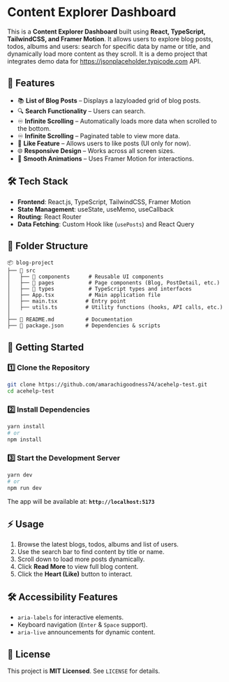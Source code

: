 # Content Explorer Dashboard

This is a **Content Explorer Dashboard** built using **React, TypeScript, TailwindCSS, and Framer Motion**. It allows users to explore blog posts, todos, albums and users: search for specific data by name or title, and dynamically load more content as they scroll. It is a demo project that integrates demo data for https://jsonplaceholder.typicode.com API.

## 🚀 Features

- 📚 **List of Blog Posts** – Displays a lazyloaded grid of blog posts.
- 🔍 **Search Functionality** – Users can search.
- ♾ **Infinite Scrolling** – Automatically loads more data when scrolled to the bottom.
- ♾ **Infinite Scrolling** – Paginated table to view more data.
- 💖 **Like Feature** – Allows users to like posts (UI only for now).
- 🌐 **Responsive Design** – Works across all screen sizes.
- 🎨 **Smooth Animations** – Uses Framer Motion for interactions.

## 🛠️ Tech Stack

- **Frontend**: React.js, TypeScript, TailwindCSS, Framer Motion
- **State Management**: useState, useMemo, useCallback
- **Routing**: React Router
- **Data Fetching**: Custom Hook like (`usePosts`) and React Query

## 📂 Folder Structure

```
📦 blog-project
├── 📂 src
│   ├── 📂 components      # Reusable UI components
│   ├── 📂 pages           # Page components (Blog, PostDetail, etc.)
│   ├── 📂 types           # TypeScript types and interfaces
│   ├── App.tsx           # Main application file
│   ├── main.tsx         # Entry point
│   ├── utils.ts         # Utility functions (hooks, API calls, etc.)
│
├── 📄 README.md          # Documentation
├── 📄 package.json       # Dependencies & scripts
```

## 🚀 Getting Started

### 1️⃣ Clone the Repository

```sh
git clone https://github.com/amarachigoodness74/acehelp-test.git
cd acehelp-test
```

### 2️⃣ Install Dependencies

```sh
yarn install
# or
npm install
```

### 3️⃣ Start the Development Server

```sh
yarn dev
# or
npm run dev
```

The app will be available at: **`http://localhost:5173`**

## ⚡ Usage

1. Browse the latest blogs, todos, albums and list of users.
2. Use the search bar to find content by title or name.
3. Scroll down to load more posts dynamically.
4. Click **Read More** to view full blog content.
5. Click the **Heart (Like)** button to interact.

## 🛠️ Accessibility Features

- `aria-labels` for interactive elements.
- Keyboard navigation (`Enter` & `Space` support).
- `aria-live` announcements for dynamic content.

## 📜 License

This project is **MIT Licensed**. See `LICENSE` for details.
